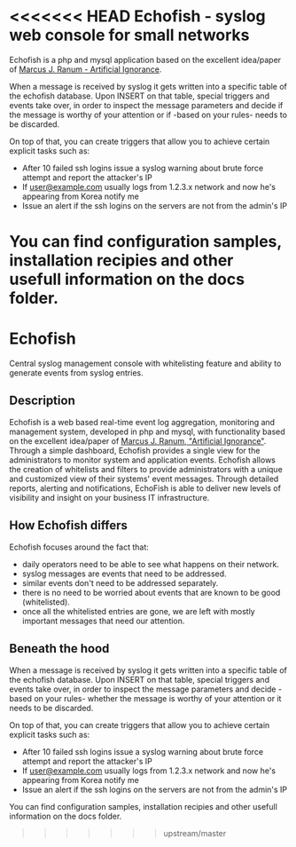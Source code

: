 <<<<<<< HEAD
Echofish - syslog web console for small networks
=

Echofish is a php and mysql application based on the excellent idea/paper of [Marcus J. Ranum - Artificial Ignorance](http://www.ranum.com/security/computer_security/papers/ai/).

When a message is received by syslog it gets written into a specific table of the echofish database.
Upon INSERT on that table, special triggers and events take over, in order to inspect the message parameters and decide if the message is worthy of your attention or if -based on your rules- needs to be discarded.

On top of that, you can create triggers that allow you to achieve certain explicit tasks such as:

  * After 10 failed ssh logins issue a syslog warning about brute force attempt and report the attacker's IP
  * If user@example.com usually logs from 1.2.3.x network and now he's appearing from Korea notify me
  * Issue an alert if the ssh logins on the servers are not from the admin's IP


You can find configuration samples, installation recipies and other usefull information on the docs folder.
=======
Echofish
=
Central syslog management console with whitelisting feature and ability to generate events from syslog entries.

## Description

Echofish is a web based real-time event log aggregation, monitoring and management system, developed in php and mysql, with functionality based on the excellent idea/paper of [Marcus J. Ranum, "Artificial Ignorance"](http://www.ranum.com/security/computer_security/papers/ai/). 
Through a simple dashboard, Echofish provides a single view for the administrators to monitor system and application events. Echofish allows the creation of whitelists and filters to provide administrators with a unique and customized view of their systems' event messages. Through detailed reports, alerting and notifications, EchoFish is able to deliver new levels of visibility and insight on your business IT infrastructure.

## How Echofish differs

Echofish focuses around the fact that:

* daily operators need to be able to see what happens on their network.
* syslog messages are events that need to be addressed.
* similar events don't need to be addressed separately.
* there is no need to be worried about events that are known to be good (whitelisted).
* once all the whitelisted entries are gone, we are left with mostly important messages that need our attention.

## Beneath the hood

When a message is received by syslog it gets written into a specific table of the echofish database.
Upon INSERT on that table, special triggers and events take over, in order to inspect the message parameters and decide -based on your rules- whether the message is worthy of your attention or it needs to be discarded.

On top of that, you can create triggers that allow you to achieve certain explicit tasks such as:

  * After 10 failed ssh logins issue a syslog warning about brute force attempt and report the attacker's IP
  * If user@example.com usually logs from 1.2.3.x network and now he's appearing from Korea notify me
  * Issue an alert if the ssh logins on the servers are not from the admin's IP


You can find configuration samples, installation recipies and other usefull information on the docs folder.
>>>>>>> upstream/master
